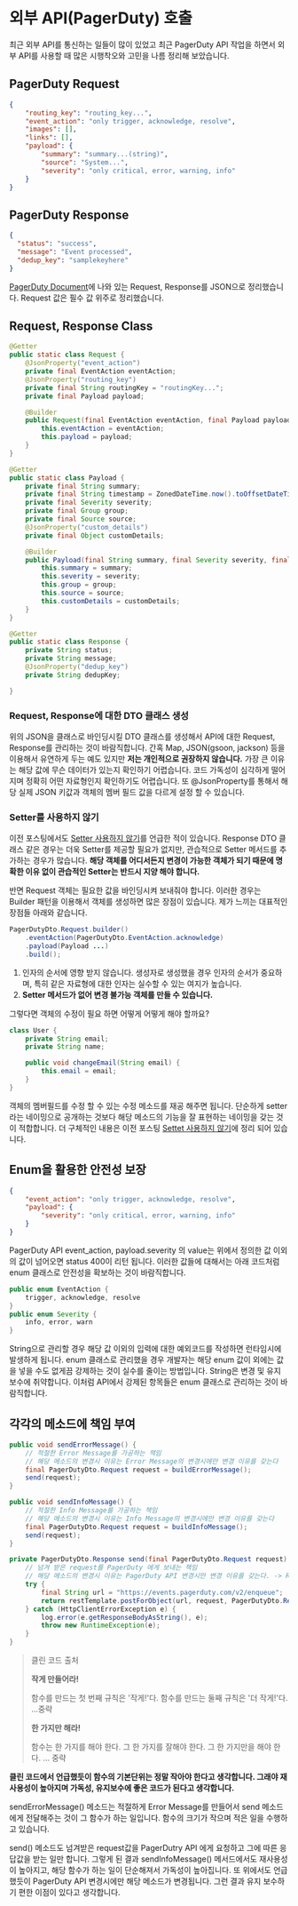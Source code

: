 # 외부 API(PagerDuty) 호출
최근 외부 API를 통신하는 일들이 많이 있었고 최근 PagerDuty API 작업을 하면서 외부 API를 사용할 때 많은 시행착오와 고민을 나름 정리해 보았습니다.

## PagerDuty Request
```json
{
    "routing_key": "routing_key...",
    "event_action": "only trigger, acknowledge, resolve",
    "images": [],
    "links": [],
    "payload": {
        "summary": "summary...(string)",
        "source": "System...",
        "severity": "only critical, error, warning, info"
    }
}
```

## PagerDuty Response
```json
{
  "status": "success",
  "message": "Event processed",
  "dedup_key": "samplekeyhere"
}
```

[PagerDuty Document](https://v2.developer.pagerduty.com/docs/send-an-event-events-api-v2)에 나와 있는 Request, Response를 JSON으로 정리했습니다. Request 값은 필수 값 위주로 정리했습니다.


## Request, Response Class

```java
@Getter
public static class Request {
    @JsonProperty("event_action")
    private final EventAction eventAction;
    @JsonProperty("routing_key")
    private final String routingKey = "routingKey...";
    private final Payload payload;

    @Builder
    public Request(final EventAction eventAction, final Payload payload) {
        this.eventAction = eventAction;
        this.payload = payload;
    }
}

@Getter
public static class Payload {
    private final String summary;
    private final String timestamp = ZonedDateTime.now().toOffsetDateTime().format(DateTimeFormatter.ISO_OFFSET_DATE_TIME);
    private final Severity severity;
    private final Group group;
    private final Source source;
    @JsonProperty("custom_details")
    private final Object customDetails;

    @Builder
    public Payload(final String summary, final Severity severity, final Group group, final Source source, final Object customDetails) {
        this.summary = summary;
        this.severity = severity;
        this.group = group;
        this.source = source;
        this.customDetails = customDetails;
    }
}

@Getter
public static class Response {
    private String status;
    private String message;
    @JsonProperty("dedup_key")
    private String dedupKey;

}
```

### Request, Response에 대한 DTO 클래스 생성
위의 JSON을 클래스로 바인딩시킬 DTO 클래스를 생성해서 API에 대한 Request, Response를 관리하는 것이 바람직합니다. 간혹 Map, JSON(gsoon, jackson) 등을 이용해서 유연하게 두는 예도 있지만 **저는 개인적으로 권장하지 않습니다.** 가장 큰 이유는 해당 값에 무슨 데이터가 있는지 확인하기 어렵습니다. 코드 가독성이 심각하게 떨어지며 정확히 어떤 자료형인지 확인하기도 어렵습니다. 또 @JsonProperty를 통해서 해당 실제 JSON 키값과 객체의 멤버 필드 값을 다르게 설정 할 수 있습니다.

### Setter를 사용하지 않기
이전 포스팅에서도 [Setter 사용하지 않기](https://github.com/cheese10yun/spring-jpa-best-practices/blob/master/doc/step-06.md)를 언급한 적이 있습니다. Response DTO 클래스 같은 경우는 더욱 Setter를 제공할 필요가 없지만, 관습적으로 Setter 메서드를 추가하는 경우가 많습니다. **해당 객체를 어디서든지 변경이 가능한 객체가 되기 때문에 명확한 이유 없이 관습적인 Setter는 반드시 지양 해야 합니다.**

반면 Request 객체는 필요한 값을 바인딩시켜 보내줘야 합니다. 이러한 경우는 Builder 패턴을 이용해서 객체를 생성하면 많은 장점이 있습니다. 제가 느끼는 대표적인 장점들 아래와 같습니다.

```java
PagerDutyDto.Request.builder()
    .eventAction(PagerDutyDto.EventAction.acknowledge)
    .payload(Payload ...)
    .build();
```

1. 인자의 순서에 영향 받지 않습니다. 생성자로 생성했을 경우 인자의 순서가 중요하며, 특히 같은 자료형에 대한 인자는 실수할 수 있는 여지가 높습니다.
2. **Setter 메서드가 없어 변경 불가능 객체를 만들 수 있습니다.**

그렇다면 객체의 수정이 필요 하면 어떻게 어떻게 해야 할까요?

```java
class User {
    private String email;
    private String name;

    public void changeEmail(String email) {
        this.email = email;
    }
}
```
객체의 멤버필드를 수정 할 수 있는 수정 메소드를 재공 해주면 됩니다. 단순하게 setter라는 네이밍으로 공개하는 것보다 해당 메소드의 기능을 잘 표현하는 네이밍을 갖는 것이 적합합니다. 더 구체적인 내용은 이전 포스팅 [Settet 사용하지 않기](https://github.com/cheese10yun/spring-jpa-best-practices/blob/master/doc/step-06.md#updatemyaccount-%EB%A9%94%EC%84%9C%EB%93%9C%EB%A5%BC-%EC%9D%B4%EC%9A%A9%ED%95%9C-%EC%97%85%EB%8D%B0%EC%9D%B4%ED%8A%B8)에 정리 되어 있습니다.


## Enum을 활용한 안전성 보장
```json
{
    "event_action": "only trigger, acknowledge, resolve",
    "payload": {
        "severity": "only critical, error, warning, info"
    }
}
```
PagerDuty API event_action, payload.severity 의 value는 위에서 정의한 값 이외의 값이 넘어오면 status 400이 리턴 됩니다. 이러한 값들에 대해서는 아래 코드처럼 enum 클래스로 안전성을 확보하는 것이 바람직합니다.

```java
public enum EventAction {
    trigger, acknowledge, resolve
}
public enum Severity {
    info, error, warn
}
```
String으로 관리할 경우 해당 값 이외의 입력에 대한 예외코드를 작성하면 런타임시에 발생하게 됩니다. enum 클래스로 관리했을 경우 개발자는 해당 enum 값이 외에는 값을 넣을 수도 없게끔 강제하는 것이 실수를 줄이는 방법입니다. String은 변경 및 유지 보수에 취약합니다. 이처럼 API에서 강제된 항목들은 enum 클래스로 관리하는 것이 바람직합니다.

## 각각의 메소드에 책임 부여

```java
public void sendErrorMessage() {
    // 적절한 Error Message를 가공하는 책임
    // 해당 메소드의 변경시 이유는 Error Message의 변경시에만 변경 이유를 갖는다
    final PagerDutyDto.Request request = buildErrorMessage();
    send(request);
}

public void sendInfoMessage() {
    // 적절한 Info Message를 가공하는 책임
    // 해당 메소드의 변경시 이유는 Info Message의 변경시에만 변경 이유를 갖는다
    final PagerDutyDto.Request request = buildInfoMessage();
    send(request);
}

private PagerDutyDto.Response send(final PagerDutyDto.Request request) {
    // 넘겨 받은 request를 PagerDuty 에게 보내는 책임
    // 해당 메소드의 변경시 이유는 PagerDuty API 변경시만 변경 이유를 갖는다. -> Request, Response 변경이 대표적인 예
    try {
        final String url = "https://events.pagerduty.com/v2/enqueue";
        return restTemplate.postForObject(url, request, PagerDutyDto.Response.class);
    } catch (HttpClientErrorException e) {
        log.error(e.getResponseBodyAsString(), e);
        throw new RuntimeException(e);
    }
}
```

>클린 코드 출처
>
>**작게 만들어라!**
>
>함수를 만드는 첫 번째 규칙은 '작게!'다. 함수를 만드는 둘째 규칙은 '더 작게!'다. ...중략
>
>**한 가지만 해라!**
>
>함수는 한 가지를 해야 한다. 그 한 가지를 잘해야 한다. 그 한 가지만을 해야 한다. ... 중략

**클린 코드에서 언급했듯이 함수의 기본단위는 정말 작아야 한다고 생각합니다. 그래야 재사용성이 높아지며 가독성, 유지보수에 좋은 코드가 된다고 생각합니다.**

sendErrorMessage() 메소드는 적절하게 Error Message를 만들어서 send 메소드에게 전달해주는 것이 그 함수가 하는 일입니다. 함수의 크기가 작으며 적은 일을 수행하고 있습니다.

send() 메소드도 넘겨받은 request값을 PagerDutry API 에게 요청하고 그에 따른 응답값을 받는 일만 합니다. 그렇게 된 결과 sendInfoMessage() 메서드에서도 재사용성이 높아지고, 해당 함수가 하는 일이 단순해져서 가독성이 높아집니다. 또 위에서도 언급했듯이 PagerDuty API 변경시에만 해당 메소드가 변경됩니다. 그런 결과 유지 보수하기 편한 이점이 있다고 생각합니다.




